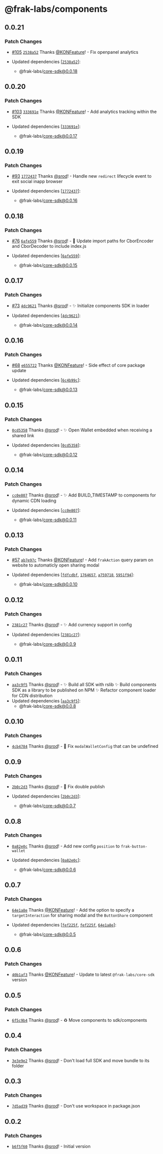 # @frak-labs/components

## 0.0.21

### Patch Changes

- [#105](https://github.com/frak-id/wallet/pull/105) [`2538a52`](https://github.com/frak-id/wallet/commit/2538a52bcd2ff9b55bddd12a07c7309a28d29b7e) Thanks [@KONFeature](https://github.com/KONFeature)! - Fix openpanel analytics

- Updated dependencies [[`2538a52`](https://github.com/frak-id/wallet/commit/2538a52bcd2ff9b55bddd12a07c7309a28d29b7e)]:
  - @frak-labs/core-sdk@0.0.18

## 0.0.20

### Patch Changes

- [#103](https://github.com/frak-id/wallet/pull/103) [`333691e`](https://github.com/frak-id/wallet/commit/333691ec7b35768368731584c842d093cef61c05) Thanks [@KONFeature](https://github.com/KONFeature)! - Add analytics tracking within the SDK

- Updated dependencies [[`333691e`](https://github.com/frak-id/wallet/commit/333691ec7b35768368731584c842d093cef61c05)]:
  - @frak-labs/core-sdk@0.0.17

## 0.0.19

### Patch Changes

- [#93](https://github.com/frak-id/wallet/pull/93) [`1772437`](https://github.com/frak-id/wallet/commit/1772437ef7aee3e920de32b721df212c0c8a085b) Thanks [@srod](https://github.com/srod)! - Handle new `redirect` lifecycle event to exit social inapp browser

- Updated dependencies [[`1772437`](https://github.com/frak-id/wallet/commit/1772437ef7aee3e920de32b721df212c0c8a085b)]:
  - @frak-labs/core-sdk@0.0.16

## 0.0.18

### Patch Changes

- [#76](https://github.com/frak-id/wallet/pull/76) [`6afe559`](https://github.com/frak-id/wallet/commit/6afe5598b1a0be7642499c4d230bea882cd862ca) Thanks [@srod](https://github.com/srod)! - 🔧 Update import paths for CborEncoder and CborDecoder to include index.js

- Updated dependencies [[`6afe559`](https://github.com/frak-id/wallet/commit/6afe5598b1a0be7642499c4d230bea882cd862ca)]:
  - @frak-labs/core-sdk@0.0.15

## 0.0.17

### Patch Changes

- [#73](https://github.com/frak-id/wallet/pull/73) [`4dc9621`](https://github.com/frak-id/wallet/commit/4dc962139594cc8aed9699d918f0cde692325709) Thanks [@srod](https://github.com/srod)! - ✨ Initialize components SDK in loader

- Updated dependencies [[`4dc9621`](https://github.com/frak-id/wallet/commit/4dc962139594cc8aed9699d918f0cde692325709)]:
  - @frak-labs/core-sdk@0.0.14

## 0.0.16

### Patch Changes

- [#68](https://github.com/frak-id/wallet/pull/68) [`e655722`](https://github.com/frak-id/wallet/commit/e6557223f8eaa684b99d1e07f554ae5dc66730a3) Thanks [@KONFeature](https://github.com/KONFeature)! - Side effect of core package update

- Updated dependencies [[`6c4b99c`](https://github.com/frak-id/wallet/commit/6c4b99caafc1a144edd8ac71e0dabe4d0a38248f)]:
  - @frak-labs/core-sdk@0.0.13

## 0.0.15

### Patch Changes

- [`0cd5358`](https://github.com/frak-id/wallet/commit/0cd53582925ba5bd0c3620a1b61bf4e377b88372) Thanks [@srod](https://github.com/srod)! - ✨ Open Wallet embedded when receiving a shared link

- Updated dependencies [[`0cd5358`](https://github.com/frak-id/wallet/commit/0cd53582925ba5bd0c3620a1b61bf4e377b88372)]:
  - @frak-labs/core-sdk@0.0.12

## 0.0.14

### Patch Changes

- [`cc0e807`](https://github.com/frak-id/wallet/commit/cc0e807add74165ac56ebd3289c1d5e90bd367b9) Thanks [@srod](https://github.com/srod)! - ✨ Add BUILD_TIMESTAMP to components for dynamic CDN loading

- Updated dependencies [[`cc0e807`](https://github.com/frak-id/wallet/commit/cc0e807add74165ac56ebd3289c1d5e90bd367b9)]:
  - @frak-labs/core-sdk@0.0.11

## 0.0.13

### Patch Changes

- [#57](https://github.com/frak-id/wallet/pull/57) [`ab7e97c`](https://github.com/frak-id/wallet/commit/ab7e97c31d67d92d17f41ed4ae67e940f699a533) Thanks [@KONFeature](https://github.com/KONFeature)! - Add `frakAction` query param on website to automaticly open sharing modal

- Updated dependencies [[`fdfcdbf`](https://github.com/frak-id/wallet/commit/fdfcdbf0133fd71dd89b87b061988c0c8225c8c0), [`1764657`](https://github.com/frak-id/wallet/commit/176465722aafb9e392bcb62d6b504c6521ab71f8), [`a759718`](https://github.com/frak-id/wallet/commit/a759718b2ff4cb6be21a7b8cb535299d0517f99f), [`5951f94`](https://github.com/frak-id/wallet/commit/5951f94b7dd5fd7e655df00e85f1d7bab03cfaaa)]:
  - @frak-labs/core-sdk@0.0.10

## 0.0.12

### Patch Changes

- [`2381c27`](https://github.com/frak-id/wallet/commit/2381c274dc6240eeb96f9fd7683315ee4f052aea) Thanks [@srod](https://github.com/srod)! - ✨ Add currency support in config

- Updated dependencies [[`2381c27`](https://github.com/frak-id/wallet/commit/2381c274dc6240eeb96f9fd7683315ee4f052aea)]:
  - @frak-labs/core-sdk@0.0.9

## 0.0.11

### Patch Changes

- [`aa3c9f5`](https://github.com/frak-id/wallet/commit/aa3c9f5faf690110f4c5de5700c5e825e731941c) Thanks [@srod](https://github.com/srod)! - ✨ Build all SDK with rslib
  ✨ Build components SDK as a library to be published on NPM
  ✨ Refactor component loader for CDN distribution
- Updated dependencies [[`aa3c9f5`](https://github.com/frak-id/wallet/commit/aa3c9f5faf690110f4c5de5700c5e825e731941c)]:
  - @frak-labs/core-sdk@0.0.8

## 0.0.10

### Patch Changes

- [`4cb4784`](https://github.com/frak-id/wallet/commit/4cb47841c8299b82957606793222726aed5a1db4) Thanks [@srod](https://github.com/srod)! - 🐛 Fix `modalWalletConfig` that can be undefined

## 0.0.9

### Patch Changes

- [`2b0c2d3`](https://github.com/frak-id/wallet/commit/2b0c2d3f2f78a3ccf1eb8be1602fb72ab4a39aaf) Thanks [@srod](https://github.com/srod)! - 🐛 Fix double publish

- Updated dependencies [[`2b0c2d3`](https://github.com/frak-id/wallet/commit/2b0c2d3f2f78a3ccf1eb8be1602fb72ab4a39aaf)]:
  - @frak-labs/core-sdk@0.0.7

## 0.0.8

### Patch Changes

- [`0a82e0c`](https://github.com/frak-id/wallet/commit/0a82e0c6ea117a36ed2459fd682af52605922733) Thanks [@srod](https://github.com/srod)! - Add new config `position` to `frak-button-wallet`

- Updated dependencies [[`0a82e0c`](https://github.com/frak-id/wallet/commit/0a82e0c6ea117a36ed2459fd682af52605922733)]:
  - @frak-labs/core-sdk@0.0.6

## 0.0.7

### Patch Changes

- [`64e1a8e`](https://github.com/frak-id/wallet/commit/64e1a8eee7bde61cf1fbe1ce269bfdf66f1253f7) Thanks [@KONFeature](https://github.com/KONFeature)! - Add the option to specify a `targetInteraction` for sharing modal and the `ButtonShare` component

- Updated dependencies [[`fef225f`](https://github.com/frak-id/wallet/commit/fef225ff27b381f0b4f4575f99e44b9dc1400d03), [`fef225f`](https://github.com/frak-id/wallet/commit/fef225ff27b381f0b4f4575f99e44b9dc1400d03), [`64e1a8e`](https://github.com/frak-id/wallet/commit/64e1a8eee7bde61cf1fbe1ce269bfdf66f1253f7)]:
  - @frak-labs/core-sdk@0.0.5

## 0.0.6

### Patch Changes

- [`40b1af3`](https://github.com/frak-id/wallet/commit/40b1af3e4cc5e94da4d963d46aa7c87055223342) Thanks [@KONFeature](https://github.com/KONFeature)! - Update to latest `@frak-labs/core-sdk` version

## 0.0.5

### Patch Changes

- [`6f5c9b4`](https://github.com/frak-id/wallet/commit/6f5c9b45aafb67db173e9652830c39e7bc5b72df) Thanks [@srod](https://github.com/srod)! - ♻️ Move components to sdk/components

## 0.0.4

### Patch Changes

- [`3e3e9e2`](https://github.com/frak-id/wallet/commit/3e3e9e28d76c7146f50855f623bd9c6e9a292698) Thanks [@srod](https://github.com/srod)! - Don't load full SDK and move bundle to its folder

## 0.0.3

### Patch Changes

- [`7d5ad39`](https://github.com/frak-id/wallet/commit/7d5ad3971f0f24d78bcf4a60b4059901cf870308) Thanks [@srod](https://github.com/srod)! - Don't use workspace in package.json

## 0.0.2

### Patch Changes

- [`b6f5f60`](https://github.com/frak-id/wallet/commit/b6f5f606a11512d8ebb6008d8315cef235275b11) Thanks [@srod](https://github.com/srod)! - Initial version
